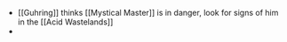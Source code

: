 - [[Guhring]] thinks [[Mystical Master]] is in danger, look for signs of him in the [[Acid Wastelands]]
- 